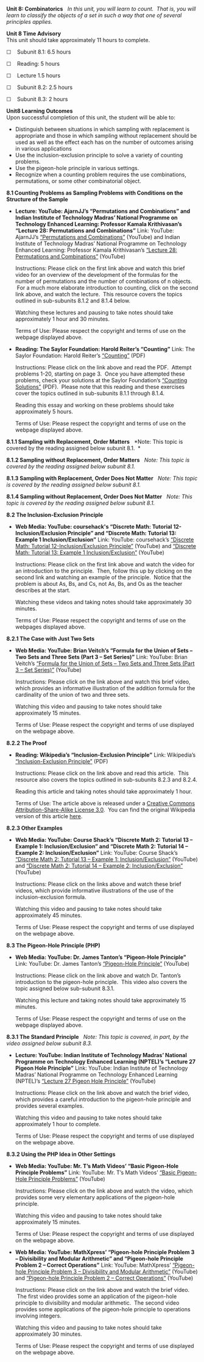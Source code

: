 **Unit 8: Combinatorics** <span id="8"></span> 
*In this unit, you will learn to count.  That is, you will learn to
classify the objects of a set in such a way that one of several
principles applies.*

**Unit 8 Time Advisory**  
This unit should take approximately 11 hours to complete.  
  
 ☐    Subunit 8.1: 6.5 hours

  
 ☐    Reading: 5 hours  
  
 ☐    Lecture 1.5 hours

  
 ☐    Subunit 8.2: 2.5 hours  
  
 ☐    Subunit 8.3: 2 hours

**Unit8 Learning Outcomes**  
Upon successful completion of this unit, the student will be able to:  
-   Distinguish between situations in which sampling with replacement is
    appropriate and those in which sampling without replacement should
    be used as well as the effect each has on the number of outcomes
    arising in various applications
-   Use the inclusion-exclusion principle to solve a variety of counting
    problems.
-   Use the pigeon-hole principle in various settings.
-   Recognize when a counting problem requires the use combinations,
    permutations, or some other combinatorial object. 

**8.1 Counting Problems as Sampling Problems with Conditions on the
Structure of the Sample** <span id="8.1"></span> 
-   **Lecture: YouTube: AjarnJJ’s “Permutations and Combinations” and
    Indian Institute of Technology Madras’ National Programme on
    Technology Enhanced Learning: Professor Kamala Krithivasan’s
    “Lecture 28: Permutations and Combinations”**
    Link: YouTube: AjarnJJ’s [“Permutations and
    Combinations”](http://www.youtube.com/watch?v=buyevw1flZk&feature=related)
    (YouTube) and Indian Institute of Technology Madras’ National
    Programme on Technology Enhanced Learning: Professor Kamala
    Krithivasan’s [“Lecture 28: Permutations and
    Combinations”](http://www.youtube.com/watch?v=Dsi7x-A89Mw&feature=related)
    (YouTube)  
      
     Instructions: Please click on the first link above and watch this
    brief video for an overview of the development of the formulas for
    the number of permutations and the number of combinations of n
    objects.  For a much more elaborate introduction to counting, click
    on the second link above, and watch the lecture.  This resource
    covers the topics outlined in sub-subunits 8.1.2 and 8.1.4 below.  
      
     Watching these lectures and pausing to take notes should take
    approximately 1 hour and 30 minutes.  
      
     Terms of Use: Please respect the copyright and terms of use on the
    webpage displayed above.

-   **Reading: The Saylor Foundation: Harold Reiter’s “Counting”**
    Link: The Saylor Foundation: Harold Reiter’s
    [“Counting”](http://www.saylor.org/site/wp-content/uploads/2012/06/MA111_counting-4.pdf)
    (PDF)  
      
     Instructions: Please click on the link above and read the PDF. 
    Attempt problems 1-20, starting on page 3.  Once you have attempted
    these problems, check your solutions at the Saylor Foundation’s
    [“Counting
    Solutions”](http://www.saylor.org/site/wp-content/uploads/2012/06/MA111_countingso-2.pdf)
    (PDF).  Please note that this reading and these exercises cover the
    topics outlined in sub-subunits 8.1.1 through 8.1.4.  
      
     Reading this essay and working on these problems should take
    approximately 5 hours.  
      
     Terms of Use: Please respect the copyright and terms of use on the
    webpage displayed above.

**8.1.1 Sampling with Replacement, Order Matters** <span
id="8.1.1"></span> 
*Note: This topic is covered by the reading assigned below subunit 8.1.
 *

**8.1.2 Sampling without Replacement, Order Matters** <span
id="8.1.2"></span> 
*Note: This topic is covered by the reading assigned below subunit 8.1.*

**8.1.3 Sampling with Replacement, Order Does Not Matter** <span
id="8.1.3"></span> 
*Note: This topic is covered by the reading assigned below subunit 8.1.*

**8.1.4 Sampling without Replacement, Order Does Not Matter** <span
id="8.1.4"></span> 
*Note: This topic is covered by the reading assigned below subunit 8.1.*

**8.2 The Inclusion-Exclusion Principle** <span id="8.2"></span> 
-   **Web Media: YouTube: coursehack's “Discrete Math: Tutorial
    12-Inclusion/Exclusion Principle” and “Discrete Math: Tutorial 13:
    Example 1 Inclusion/Exclusion”**
    Link: YouTube: coursehack’s [“Discrete Math: Tutorial
    12-Inclusion/Exclusion
    Principle”](http://www.youtube.com/watch?v=B8mOws755Bs) (YouTube)
    and [“Discrete Math: Tutorial 13: Example 1
    Inclusion/Exclusion”](http://www.youtube.com/watch?v=Egdpa1EPKK0&feature=fvwrel)
    (YouTube)  
      
     Instructions: Please click on the first link above and watch the
    video for an introduction to the principle.  Then, follow this up by
    clicking on the second link and watching an example of the
    principle.  Notice that the problem is about As, Bs, and Cs, not As,
    Bs, and Os as the teacher describes at the start.  
      
     Watching these videos and taking notes should take approximately 30
    minutes.  
      
     Terms of Use: Please respect the copyright and terms of use on the
    webpages displayed above.

**8.2.1 The Case with Just Two Sets** <span id="8.2.1"></span> 
-   **Web Media: YouTube: Brian Veitch’s “Formula for the Union of Sets
    – Two Sets and Three Sets (Part 3 – Set Series)”**
    Link: YouTube: Brian Veitch’s [“Formula for the Union of Sets – Two
    Sets and Three Sets (Part 3 – Set
    Series)”](http://www.youtube.com/watch?v=lW5EDo5g2bs) (YouTube)  
      
     Instructions: Please click on the link above and watch this brief
    video, which provides an informative illustration of the addition
    formula for the cardinality of the union of two and three sets.  
      
     Watching this video and pausing to take notes should take
    approximately 15 minutes.  
      
     Terms of Use: Please respect the copyright and terms of use
    displayed on the webpage above.

**8.2.2 The Proof** <span id="8.2.2"></span> 
-   **Reading: Wikipedia’s “Inclusion-Exclusion Principle”**
    Link: Wikipedia’s [“Inclusion-Exclusion
    Principle”](http://www.saylor.org/site/wp-content/uploads/2012/06/MA111_Wikipedia_Inclusion-Exclusion-Principle_6.8.2012.pdf)
    (PDF)  
      
     Instructions: Please click on the link above and read this
    article.  This resource also covers the topics outlined in
    sub-subunits 8.2.3 and 8.2.4.  
      
     Reading this article and taking notes should take approximately 1
    hour.  
      
     Terms of Use: The article above is released under a [Creative
    Commons Attribution-Share-Alike License
    3.0](http://creativecommons.org/licenses/by-sa/3.0/).  You can find
    the original Wikipedia version of this article
    [here](http://en.wikipedia.org/wiki/Inclusion%E2%80%93exclusion_principle).

**8.2.3 Other Examples** <span id="8.2.3"></span> 
-   **Web Media: YouTube: Course Shack’s “Discrete Math 2: Tutorial 13 –
    Example 1: Inclusion/Exclusion” and “Discrete Math 2: Tutorial 14 –
    Example 2: Inclusion/Exclusion”**
    Link: YouTube: Course Shack’s [“Discrete Math 2: Tutorial 13 –
    Example 1:
    Inclusion/Exclusion”](http://www.youtube.com/watch?v=Egdpa1EPKK0)
    (YouTube) and [“Discrete Math 2: Tutorial 14 – Example 2:
    Inclusion/Exclusion”](http://www.youtube.com/watch?v=ArzzN9jevu4)
    (YouTube)  
      
     Instructions: Please click on the links above and watch these brief
    videos, which provide informative illustrations of the use of the
    inclusion-exclusion formula.  
      
     Watching this video and pausing to take notes should take
    approximately 45 minutes.  
      
     Terms of Use: Please respect the copyright and terms of use
    displayed on the webpage above.

**8.3 The Pigeon-Hole Principle (PHP)** <span id="8.3"></span> 
-   **Web Media: YouTube: Dr. James Tanton’s “Pigeon-Hole Principle”**
    Link: YouTube: Dr. James Tanton’s [“Pigeon-Hole
    Principle”](http://www.youtube.com/watch?v=SYM7YVcreMg&feature=related)
    (YouTube)  
      
     Instructions: Please click on the link above and watch Dr. Tanton’s
    introduction to the pigeon-hole principle.  This video also covers
    the topic assigned below sub-subunit 8.3.1.  
      
     Watching this lecture and taking notes should take approximately 15
    minutes.  
      
     Terms of Use: Please respect the copyright and terms of use on the
    webpage displayed above.

**8.3.1 The Standard Principle** <span id="8.3.1"></span> 
*Note: This topic is covered, in part, by the video assigned below
subunit 8.3.*

-   **Lecture: YouTube: Indian Institute of Technology Madras’ National
    Programme on Technology Enhanced Learning (NPTEL)’s “Lecture 27
    Pigeon Hole Principle”**
    Link: YouTube: Indian Institute of Technology Madras’ National
    Programme on Technology Enhanced Learning (NPTEL)’s [“Lecture 27
    Pigeon Hole Principle”](http://www.youtube.com/watch?v=Eick163K5Eo)
    (YouTube)  
      
     Instructions: Please click on the link above and watch the brief
    video, which provides a careful introduction to the pigeon-hole
    principle and provides several examples.  
      
     Watching this video and pausing to take notes should take
    approximately 1 hour to complete.  
      
     Terms of Use: Please respect the copyright and terms of use
    displayed on the webpage above.

**8.3.2 Using the PHP Idea in Other Settings** <span id="8.3.2"></span> 
-   **Web Media: YouTube: Mr. T’s Math Videos’ “Basic Pigeon-Hole
    Principle Problems”**
    Link: YouTube: Mr. T’s Math Videos’ [“Basic Pigeon-Hole Principle
    Problems”](http://www.youtube.com/watch?v=20YlivzViOo) (YouTube)  
      
     Instructions: Please click on the link above and watch the video,
    which provides some very elementary applications of the pigeon-hole
    principle.  
      
     Watching this video and pausing to take notes should take
    approximately 15 minutes.  
      
     Terms of Use: Please respect the copyright and terms of use
    displayed on the webpage above.

-   **Web Media: YouTube: MathXpress’ “Pigeon-hole Principle Problem 3 –
    Divisibility and Modular Arithmetic” and “Pigeon-hole Principle
    Problem 2 – Correct Operations”**
    Link: YouTube: MathXpress’ [“Pigeon-hole Principle Problem 3 –
    Divisibility and Modular
    Arithmetic”](http://www.youtube.com/watch?v=2leHFuMKr9o) (YouTube)
    and [“Pigeon-hole Principle Problem 2 – Correct
    Operations”](http://www.youtube.com/watch?v=Wvy_ZsnJP-E&feature=relmfu)
    (YouTube)  
      
     Instructions: Please click on the link above and watch the brief
    video.  The first video provides some an application of the
    pigeon-hole principle to divisibility and modular arithmetic.  The
    second video provides some applications of the pigeon-hole principle
    to operations involving integers.  
      
     Watching this video and pausing to take notes should take
    approximately 30 minutes.  
      
     Terms of Use: Please respect the copyright and terms of use
    displayed on the webpage above.


